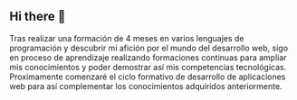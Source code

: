 ## Hi there 👋
Tras realizar una formación de 4 meses en varios lenguajes de programación y descubrir mi afición por el mundo del desarrollo web, sigo en proceso de aprendizaje realizando formaciones continuas para ampliar mis conocimientos y poder demostrar así mis competencias tecnológicas.
Proximamente comenzaré el ciclo formativo de desarrollo de aplicaciones web para así complementar los conocimientos adquiridos anteriormente.
<!--
**EduardoFigueroa92/EduardoFigueroa92** is a ✨ _special_ ✨ repository because its `README.md` (this file) appears on your GitHub profile.

Here are some ideas to get you started:

- 🔭 I’m currently working on ...
- 🌱 I’m currently learning ...
- 👯 I’m looking to collaborate on ...
- 🤔 I’m looking for help with ...
- 💬 Ask me about ...
- 📫 How to reach me: ...
- 😄 Pronouns: ...
- ⚡ Fun fact: ...
-->
